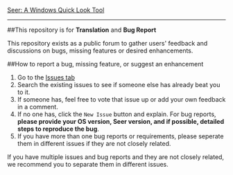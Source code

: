 [Seer: A Windows Quick Look Tool](www.1218.io)

----



##This repository is for **Translation** and **Bug Report**

This repository exists as a public forum to gather users' feedback and discussions on bugs, missing features or desired enhancements. 



##How to report a bug, missing feature, or suggest an enhancement

1. Go to the [Issues tab](https://github.com/ccseer/Seer/issues)
2. Search the existing issues to see if someone else has already beat you to it.
3. If someone has, feel free to vote that issue up or add your own feedback in a comment.
4. If no one has, click the `New Issue` button and explain. For bug reports, **please provide your OS version, Seer version, and if possible, detailed steps to reproduce the bug**.
5. If you have more than one bug reports or requirements, please seperate them in different issues if they are not closely related.

If you have multiple issues and bug reports and they are not closely related, we recommend you to separate them in different issues.

